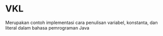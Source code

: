 # VKL
Merupakan contoh implementasi cara penulisan variabel, konstanta, dan literal dalam bahasa pemrograman Java
